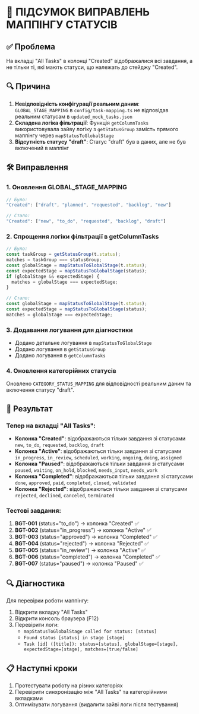 # 🔧 ПІДСУМОК ВИПРАВЛЕНЬ МАППІНГУ СТАТУСІВ

## ✅ Проблема
На вкладці "All Tasks" в колонці "Created" відображалися всі завдання, а не тільки ті, які мають статуси, що належать до стейджу "Created".

## 🔍 Причина
1. **Невідповідність конфігурації реальним даним**: `GLOBAL_STAGE_MAPPING` в `config/task-mapping.ts` не відповідав реальним статусам в `updated_mock_tasks.json`
2. **Складена логіка фільтрації**: Функція `getColumnTasks` використовувала зайву логіку з `getStatusGroup` замість прямого маппінгу через `mapStatusToGlobalStage`
3. **Відсутність статусу "draft"**: Статус "draft" був в даних, але не був включений в маппінг

## 🛠️ Виправлення

### 1. Оновлення GLOBAL_STAGE_MAPPING
```typescript
// Було:
"Created": ["draft", "planned", "requested", "backlog", "new"]

// Стало:
"Created": ["new", "to_do", "requested", "backlog", "draft"]
```

### 2. Спрощення логіки фільтрації в getColumnTasks
```typescript
// Було:
const taskGroup = getStatusGroup(t.status);
matches = taskGroup === statusGroup;
const globalStage = mapStatusToGlobalStage(t.status);
const expectedStage = mapStatusToGlobalStage(status);
if (globalStage && expectedStage) {
  matches = globalStage === expectedStage;
}

// Стало:
const globalStage = mapStatusToGlobalStage(t.status);
const expectedStage = mapStatusToGlobalStage(status);
matches = globalStage === expectedStage;
```

### 3. Додавання логування для діагностики
- Додано детальне логування в `mapStatusToGlobalStage`
- Додано логування в `getStatusGroup`
- Додано логування в `getColumnTasks`

### 4. Оновлення категорійних статусів
Оновлено `CATEGORY_STATUS_MAPPING` для відповідності реальним даним та включення статусу "draft".

## 🎯 Результат

### Тепер на вкладці "All Tasks":
- **Колонка "Created"**: відображаються тільки завдання зі статусами `new`, `to_do`, `requested`, `backlog`, `draft`
- **Колонка "Active"**: відображаються тільки завдання зі статусами `in_progress`, `in_review`, `scheduled`, `working`, `ongoing`, `doing`, `assigned`
- **Колонка "Paused"**: відображаються тільки завдання зі статусами `paused`, `waiting`, `on_hold`, `blocked`, `needs_input`, `needs_work`
- **Колонка "Completed"**: відображаються тільки завдання зі статусами `done`, `approved`, `paid`, `completed`, `closed`, `validated`
- **Колонка "Rejected"**: відображаються тільки завдання зі статусами `rejected`, `declined`, `canceled`, `terminated`

### Тестові завдання:
1. **BGT-001** (status="to_do") → колонка "Created" ✅
2. **BGT-002** (status="in_progress") → колонка "Active" ✅
3. **BGT-003** (status="approved") → колонка "Completed" ✅
4. **BGT-004** (status="rejected") → колонка "Rejected" ✅
5. **BGT-005** (status="in_review") → колонка "Active" ✅
6. **BGT-006** (status="completed") → колонка "Completed" ✅
7. **BGT-007** (status="paused") → колонка "Paused" ✅

## 🔍 Діагностика

Для перевірки роботи маппінгу:
1. Відкрити вкладку "All Tasks"
2. Відкрити консоль браузера (F12)
3. Перевірити логи:
   - `mapStatusToGlobalStage called for status: [status]`
   - `Found status [status] in stage [stage]`
   - `Task [id] ([title]): status=[status], globalStage=[stage], expectedStage=[stage], matches=[true/false]`

## 📋 Наступні кроки

1. Протестувати роботу на різних категоріях
2. Перевірити синхронізацію між "All Tasks" та категорійними вкладками
3. Оптимізувати логування (видалити зайві логи після тестування) 